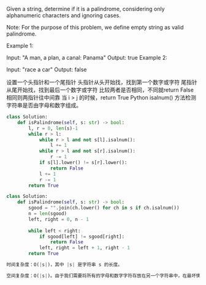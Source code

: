 Given a string, determine if it is a palindrome, considering only alphanumeric characters and ignoring cases.

Note: For the purpose of this problem, we define empty string as valid palindrome.

Example 1:

Input: "A man, a plan, a canal: Panama"
Output: true
Example 2:

Input: "race a car"
Output: false

设置一个头指针和一个尾指针
头指针从头开始找，找到第一个数字或字符
尾指针从尾开始找，找到最后一个数字或字符
比较两者是否相同，不同就return False
相同则两指针往中间靠
当 i > j 的时候，return True
Python isalnum() 方法检测字符串是否由字母和数字组成。
```Python
class Solution:
    def isPalindrome(self, s: str) -> bool:
        l, r = 0, len(s)-1
        while r > l:
            while r > l and not s[l].isalnum():
                l += 1
            while r > l and not s[r].isalnum():
                r -= 1
            if s[l].lower() != s[r].lower():
                return False
            l += 1
            r -= 1
        return True
```
    

```Python
class Solution:
    def isPalindrome(self, s: str) -> bool:
        sgood = "".join(ch.lower() for ch in s if ch.isalnum())
        n = len(sgood)
        left, right = 0, n - 1
        
        while left < right:
            if sgood[left] != sgood[right]:
                return False
            left, right = left + 1, right - 1
        return True

时间复杂度：O(|s|)，其中 |s| 是字符串 s 的长度。

空间复杂度：O(|s|)。由于我们需要将所有的字母和数字字符存放在另一个字符串中，在最坏情况下，新的字符串 \textit{sgood}sgood 与原字符串 ss 完全相同，因此需要使用 O(|s|)O(∣s∣) 的空间。
```

